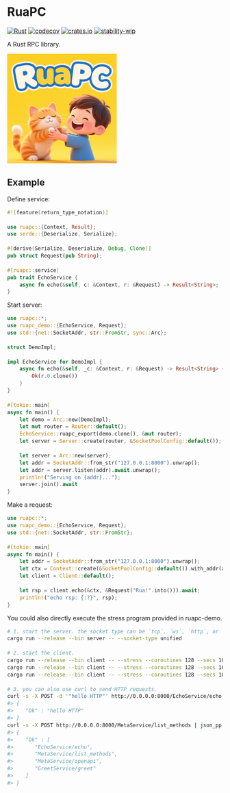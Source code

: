 # RuaPC

[![Rust](https://github.com/SF-Zhou/ruapc/actions/workflows/rust.yml/badge.svg)](https://github.com/SF-Zhou/ruapc/actions/workflows/rust.yml)
[![codecov](https://codecov.io/gh/SF-Zhou/ruapc/graph/badge.svg?token=G3US2MDB26)](https://codecov.io/gh/SF-Zhou/ruapc)
[![crates.io](https://img.shields.io/crates/v/ruapc.svg)](https://crates.io/crates/ruapc)
[![stability-wip](https://img.shields.io/badge/stability-wip-lightgrey.svg)](https://github.com/mkenney/software-guides/blob/master/STABILITY-BADGES.md#work-in-progress)

A Rust RPC library.

<img src="docs/logo.png" alt="RuaPC" width="256" height="256">

## Example

Define service:

```rust
#![feature(return_type_notation)]

use ruapc::{Context, Result};
use serde::{Deserialize, Serialize};

#[derive(Serialize, Deserialize, Debug, Clone)]
pub struct Request(pub String);

#[ruapc::service]
pub trait EchoService {
    async fn echo(&self, c: &Context, r: &Request) -> Result<String>;
}
```

Start server:

```rust
use ruapc::*;
use ruapc_demo::{EchoService, Request};
use std::{net::SocketAddr, str::FromStr, sync::Arc};

struct DemoImpl;

impl EchoService for DemoImpl {
    async fn echo(&self, _c: &Context, r: &Request) -> Result<String> {
        Ok(r.0.clone())
    }
}

#[tokio::main]
async fn main() {
    let demo = Arc::new(DemoImpl);
    let mut router = Router::default();
    EchoService::ruapc_export(demo.clone(), &mut router);
    let server = Server::create(router, &SocketPoolConfig::default());

    let server = Arc::new(server);
    let addr = SocketAddr::from_str("127.0.0.1:8000").unwrap();
    let addr = server.listen(addr).await.unwrap();
    println!("Serving on {addr}...");
    server.join().await
}
```

Make a request:

```rust
use ruapc::*;
use ruapc_demo::{EchoService, Request};
use std::{net::SocketAddr, str::FromStr};

#[tokio::main]
async fn main() {
    let addr = SocketAddr::from_str("127.0.0.1:8000").unwrap();
    let ctx = Context::create(&SocketPoolConfig::default()).with_addr(addr);
    let client = Client::default();

    let rsp = client.echo(&ctx, &Request("Rua!".into())).await;
    println!("echo rsp: {:?}", rsp);
}
```

You could also directly execute the stress program provided in ruapc-demo.

```bash
# 1. start the server. the socket type can be `tcp`, `ws`, `http`, or `unified`, where `unified` supports TCP, WebSocket, and HTTP protocols simultaneously.
cargo run --release --bin server -- --socket-type unified

# 2. start the client.
cargo run --release --bin client -- --stress --coroutines 128 --secs 10 --socket-type tcp
cargo run --release --bin client -- --stress --coroutines 128 --secs 10 --socket-type ws
cargo run --release --bin client -- --stress --coroutines 128 --secs 10 --socket-type http

# 3. you can also use curl to send HTTP requests.
curl -s -X POST -d '"hello HTTP"' http://0.0.0.0:8000/EchoService/echo | json_pp
#> {
#>    "Ok" : "hello HTTP"
#> }
curl -s -X POST http://0.0.0.0:8000/MetaService/list_methods | json_pp
#> {
#>    "Ok" : [
#>       "EchoService/echo",
#>       "MetaService/list_methods",
#>       "MetaService/openapi",
#>       "GreetService/greet"
#>    ]
#> }
```
